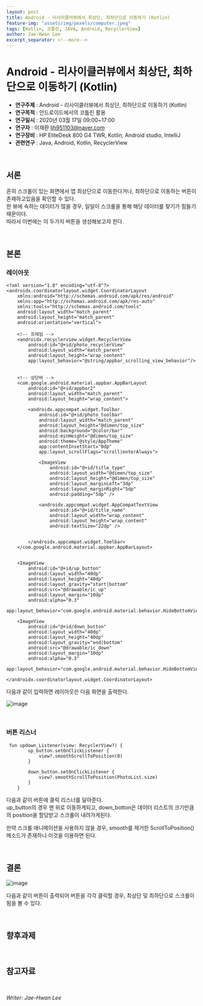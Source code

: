 ```yaml
---
layout: post
title: Android - 리사이클러뷰에서 최상단, 최하단으로 이동하기 (Kotlin)
feature-img: "assets/img/pexels/computer.jpeg"
tags: [Kotlin, 코틀린, JAVA, Android, RecyclerView]
author: Jae-Hwan Lee
excerpt_separator: <!--more-->
---
```


# Android - 리사이클러뷰에서 최상단, 최하단으로 이동하기 (Kotlin)
<!--more-->
* **연구주제** : Android - 리사이클러뷰에서 최상단, 최하단으로 이동하기 (Kotlin)
* **연구목적** : 안드로이드에서의 코틀린 활용
* **연구일시** : 2020년 03월 17일 09:00~17:00
* **연구자** : 이재환 <ljh951103@naver.com>
* **연구장비** : HP EliteDesk 800 G4 TWR, Kotlin, Android studio, IntelliJ
* **관련연구** : Java, Android, Kotlin, RecyclerView

<br>

## 서론

흔히 스크롤이 있는 화면에서 앱 최상단으로 이동한다거나, 최하단으로 이동하는 버튼이 존재하고있음을 확인할 수 있다.  
한 뷰에 속하는 데이터가 많을 경우, 일일이 스크롤을 통해 해당 데이터를 찾기가 힘들기 때문이다.  
따라서 이번에는 이 두가지 버튼을 생성해보고자 한다.

<br>

## 본론

### **레이아웃**

````
<?xml version="1.0" encoding="utf-8"?>
<androidx.coordinatorlayout.widget.CoordinatorLayout
    xmlns:android="http://schemas.android.com/apk/res/android"
    xmlns:app="http://schemas.android.com/apk/res-auto"
    xmlns:tools="http://schemas.android.com/tools"
    android:layout_width="match_parent"
    android:layout_height="match_parent"
    android:orientation="vertical">

    <!-- 프레임 -->
    <androidx.recyclerview.widget.RecyclerView
        android:id="@+id/photo_recyclerView"
        android:layout_width="match_parent"
        android:layout_height="wrap_content"
        app:layout_behavior="@string/appbar_scrolling_view_behavior"/>


    <!-- 상단바 -->
    <com.google.android.material.appbar.AppBarLayout
        android:id="@+id/appbar2"
        android:layout_width="match_parent"
        android:layout_height="wrap_content">

        <androidx.appcompat.widget.Toolbar
            android:id="@+id/photo_toolbar"
            android:layout_width="match_parent"
            android:layout_height="@dimen/top_size"
            android:background="@color/bar"
            android:minHeight="@dimen/top_size"
            android:theme="@style/AppTheme"
            app:contentInsetStart="0dp"
            app:layout_scrollFlags="scroll|enterAlways">

            <ImageView
                android:id="@+id/title_type"
                android:layout_width="@dimen/top_size"
                android:layout_height="@dimen/top_size"
                android:layout_marginLeft="3dp"
                android:layout_marginRight="5dp"
                android:padding="5dp" />

            <androidx.appcompat.widget.AppCompatTextView
                android:id="@+id/title_name"
                android:layout_width="wrap_content"
                android:layout_height="wrap_content"
                android:textSize="22dp" />


        </androidx.appcompat.widget.Toolbar>
    </com.google.android.material.appbar.AppBarLayout>


    <ImageView
        android:id="@+id/up_button"
        android:layout_width="40dp"
        android:layout_height="40dp"
        android:layout_gravity="start|bottom"
        android:src="@drawable/ic_up"
        android:layout_margin="10dp"
        android:alpha="0.3"
        app:layout_behavior="com.google.android.material.behavior.HideBottomViewOnScrollBehavior"/>

    <ImageView
        android:id="@+id/down_button"
        android:layout_width="40dp"
        android:layout_height="40dp"
        android:layout_gravity="end|bottom"
        android:src="@drawable/ic_down"
        android:layout_margin="10dp"
        android:alpha="0.3"
        app:layout_behavior="com.google.android.material.behavior.HideBottomViewOnScrollBehavior"/>

</androidx.coordinatorlayout.widget.CoordinatorLayout>
````

다음과 같이 입력하면 레이아웃은 다음 화면을 출력한다.

![image](https://user-images.githubusercontent.com/57826388/76140589-73f93580-609f-11ea-96bf-daf35e451b37.png)

<br>

### **버튼 리스너**

````
 fun updown_Listener(view: RecyclerView?) {
        up_button.setOnClickListener {
            view?.smoothScrollToPosition(0)
        }

        down_button.setOnClickListener {
            view?.smoothScrollToPosition(PhotoList.size)
        }
    }
````

다음과 같이 버튼에 클릭 리스너를 달아준다.  
up_button의 경우 맨 위로 이동하게되고, down_botton은 데이터 리스트의 크기만큼의 position을 할당받고 스크롤이 내려가게된다.  

만약 스크롤 애니메이션을 사용하지 않을 경우, smooth를 제거한 ScrollToPosition() 메소드가 존재하니 이것을 이용하면 된다.

<br>
   
## 결론

![image](https://user-images.githubusercontent.com/57826388/76140626-ee29ba00-609f-11ea-9792-86342d09170f.png)

다음과 같이 버튼이 출력되어 버튼을 각각 클릭할 경우, 최상단 및 최하단으로 스크롤이됨을 볼 수 있다.

<br>

## 향후과제

<br>

## 참고자료

<br>

*Writer: Jae-Hwan Lee*